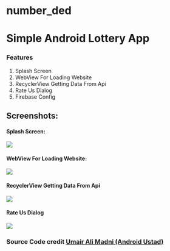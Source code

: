 # number_ded
# Simple Android Lottery App

### Features

1. Splash Screen
2. WebView For Loading Website
3. RecyclerView Getting Data From Api
4. Rate Us Dialog
5. Firebase Config

## Screenshots:

#### Splash Screen:

<img src="https://user-images.githubusercontent.com/117299633/206868292-1d5f4ac2-cfbc-4f4f-a3a4-7a3d94ec0251.jpg">

#### WebView For Loading Website:

<img src="https://user-images.githubusercontent.com/117299633/206868296-fdbea1fd-fa80-4f21-b107-7ed5ed542ea7.jpg">

#### RecyclerView Getting Data From Api

<img src="https://user-images.githubusercontent.com/117299633/206868300-b1ff9f51-2cb1-480e-b480-d3852e022cba.jpg">

#### Rate Us Dialog

<img src="https://user-images.githubusercontent.com/117299633/206868301-254f251d-2235-45ec-9592-ff6d898212d4.jpg">

### Source Code credit <a href="https://github.com/AndroidUstad/number_ded">Umair Ali Madni (Android Ustad)</a>
